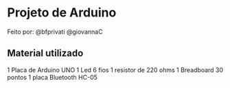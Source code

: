 # Projeto de Arduino

Feito por:
@bfprivati
@giovannaC

## Material utilizado

1 Placa de Arduino UNO 
1 Led
6 fios
1 resistor de 220 ohms
1 Breadboard 30 pontos
1 placa Bluetooth HC-05
